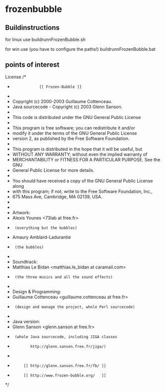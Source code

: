 # frozenbubble

## Buildinstructions

for linux use
buildrunnFrozenBubble.sh

for win use (you have to configure the paths!)
buildrunnFrozenBubble.bat

## points of interest


License
/*
 *                 [[ Frozen-Bubble ]]
 *
 * Copyright (c) 2000-2003 Guillaume Cottenceau.
 * Java sourcecode - Copyright (c) 2003 Glenn Sanson.
 *
 * This code is distributed under the GNU General Public License 
 *
 * This program is free software; you can redistribute it and/or
 * modify it under the terms of the GNU General Public License
 * version 2, as published by the Free Software Foundation.
 * 
 * This program is distributed in the hope that it will be useful, but
 * WITHOUT ANY WARRANTY; without even the implied warranty of
 * MERCHANTABILITY or FITNESS FOR A PARTICULAR PURPOSE.  See the GNU
 * General Public License for more details.
 * 
 * You should have received a copy of the GNU General Public License along
 * with this program; if not, write to the Free Software Foundation, Inc.,
 * 675 Mass Ave, Cambridge, MA 02139, USA.
 *
 *
 * Artwork:
 *    Alexis Younes <73lab at free.fr>
 *      (everything but the bubbles)
 *    Amaury Amblard-Ladurantie <amaury at linuxfr.org>
 *      (the bubbles)
 *
 * Soundtrack:
 *    Matthias Le Bidan <matthias.le_bidan at caramail.com>
 *      (the three musics and all the sound effects)
 *
 * Design & Programming:
 *    Guillaume Cottenceau <guillaume.cottenceau at free.fr>
 *      (design and manage the project, whole Perl sourcecode)
 *
 * Java version:
 *    Glenn Sanson <glenn.sanson at free.fr>
 *      (whole Java sourcecode, including JIGA classes 
 *             http://glenn.sanson.free.fr/jiga/)
 *
 *          [[ http://glenn.sanson.free.fr/fb/ ]]
 *          [[ http://www.frozen-bubble.org/   ]]
 */

